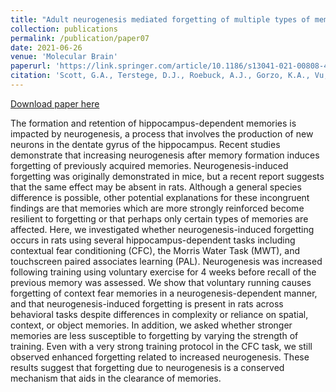 ```yaml
---
title: "Adult neurogenesis mediated forgetting of multiple types of memory in the rat."
collection: publications
permalink: /publication/paper07
date: 2021-06-26
venue: 'Molecular Brain'
paperurl: 'https://link.springer.com/article/10.1186/s13041-021-00808-4'
citation: 'Scott, G.A., Terstege, D.J., Roebuck, A.J., Gorzo, K.A., Vu, A.P., Howland, J.G., Epp, J.R. (2021). &quot;Adult neurogenesis mediated forgetting of multiple types of memory in the rat.&quot; <i>eNeuro</i>. 14(1).'
---
```


[Download paper here](http://dterstege.github.io/files/paper07.pdf)

The formation and retention of hippocampus-dependent memories is impacted by neurogenesis, a process that involves the production of new neurons in the dentate gyrus of the hippocampus. Recent studies demonstrate that increasing neurogenesis after memory formation induces forgetting of previously acquired memories. Neurogenesis-induced forgetting was originally demonstrated in mice, but a recent report suggests that the same effect may be absent in rats. Although a general species difference is possible, other potential explanations for these incongruent findings are that memories which are more strongly reinforced become resilient to forgetting or that perhaps only certain types of memories are affected. Here, we investigated whether neurogenesis-induced forgetting occurs in rats using several hippocampus-dependent tasks including contextual fear conditioning (CFC), the Morris Water Task (MWT), and touchscreen paired associates learning (PAL). Neurogenesis was increased following training using voluntary exercise for 4 weeks before recall of the previous memory was assessed. We show that voluntary running causes forgetting of context fear memories in a neurogenesis-dependent manner, and that neurogenesis-induced forgetting is present in rats across behavioral tasks despite differences in complexity or reliance on spatial, context, or object memories. In addition, we asked whether stronger memories are less susceptible to forgetting by varying the strength of training. Even with a very strong training protocol in the CFC task, we still observed enhanced forgetting related to increased neurogenesis. These results suggest that forgetting due to neurogenesis is a conserved mechanism that aids in the clearance of memories.

